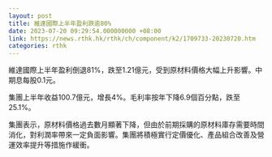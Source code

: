 ```yaml
---
layout: post
title: 維達國際上半年盈利跌逾80%
date: 2023-07-20 09:29:54.000000000 +08:00
link: https://news.rthk.hk/rthk/ch/component/k2/1709733-20230720.htm
categories: rthk
---
```


維達國際上半年盈利倒退81%，跌至1.21億元，受到原材料價格大幅上升影響。中期息每股0.1元。

集團上半年收益100.7億元，增長4%。毛利率按年下降6.9個百分點，跌至25.1%。

集團表示，原材料價格過去數月顯著下降，但由於前期採購的原材料庫存需要時間消化，對利潤率帶來一定負面影響。集團將積極實行定價優化、產品組合改善及營運效率提升等措施作緩衝。
